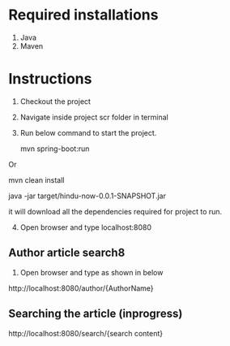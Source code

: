 # Required installations
1. Java
2. Maven


# Instructions

1. Checkout the project
2. Navigate inside project scr folder in terminal 
3. Run below command to start the project.

   mvn spring-boot:run

Or 

   mvn clean install

   java -jar target/hindu-now-0.0.1-SNAPSHOT.jar


it will download all the dependencies required for project to run.

4. Open browser and type localhost:8080

## Author article search8

1. Open browser and type as shown in below

http://localhost:8080/author/{AuthorName}

## Searching the article (inprogress)

http://localhost:8080/search/{search content}

 

